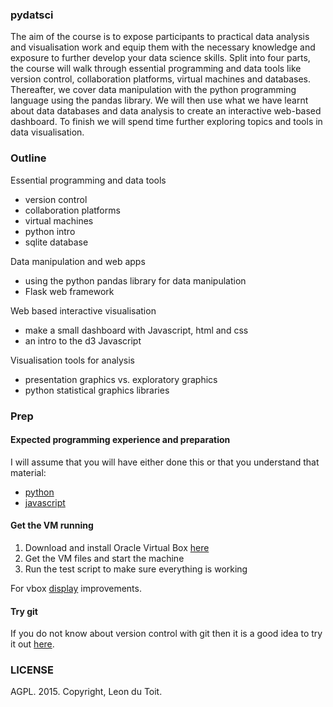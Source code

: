 ### pydatsci

The aim of the course is to expose participants to practical data analysis and visualisation work and equip them with the necessary knowledge and exposure to further develop your data science skills. Split into four parts, the course will walk through essential programming and data tools like version control, collaboration platforms, virtual machines and databases. Thereafter, we cover data manipulation with the python programming language using the pandas library. We will then use what we have learnt about data databases and data analysis to create an interactive web-based dashboard. To finish we will spend time further exploring topics and tools in data visualisation.

### Outline

Essential programming and data tools
* version control
* collaboration platforms
* virtual machines
* python intro
* sqlite database

Data manipulation and web apps
* using the python pandas library for data manipulation
* Flask web framework

Web based interactive visualisation
* make a small dashboard with Javascript, html and css
* an intro to the d3 Javascript

Visualisation tools for analysis
* presentation graphics vs. exploratory graphics
* python statistical graphics libraries

### Prep

#### Expected programming experience and preparation

I will assume that you will have either done this or that you understand that material:
* [python]()
* [javascript]()

#### Get the VM running

1. Download and install Oracle Virtual Box [here](http://download.virtualbox.org/virtualbox/4.2.0/)
2. Get the VM files and start the machine
3. Run the test script to make sure everything is working

For vbox [display](http://askubuntu.com/questions/452108/cannot-change-screen-size-from-640x480-after-14-04-installation-on-virtualbox-os) improvements.

#### Try git

If you do not know about version control with git then it is a good idea to try it out [here](https://try.github.io/levels/1/challenges/1).

### LICENSE

AGPL. 2015. Copyright, Leon du Toit.
